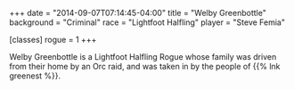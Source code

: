 +++
date = "2014-09-07T07:14:45-04:00"
title = "Welby Greenbottle"
background = "Criminal"
race = "Lightfoot Halfling"
player = "Steve Femia"

[classes]
	rogue = 1
+++

Welby Greenbottle is a Lightfoot Halfling Rogue whose family was driven from their home by an Orc raid, and was taken in by the people of {{% lnk greenest %}}.